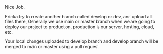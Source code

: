 Nice Job.

Ericka try to create another branch called develop or dev, and upload all files there, 
Generally we use main or master branch when we are going to deploy our project to production, production is our server, hosting, cloud, etc.

Your local changes uploaded to develop branch and develop branch will be merged to main or master using a pull request.
